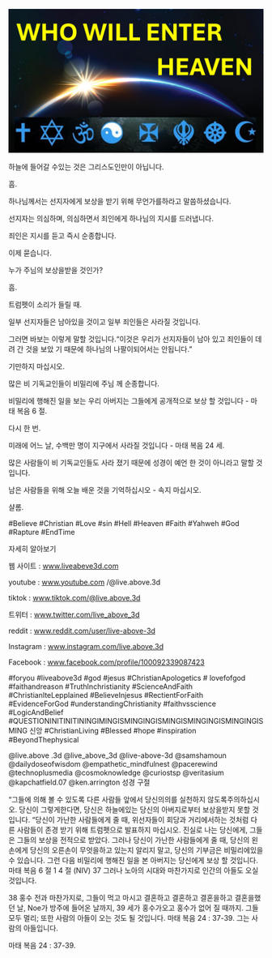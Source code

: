 ![Video cover image](../cover.jpg "cover photo")

하늘에 들어갈 수있는 것은 그리스도인만이 아닙니다.

흠.

하나님께서는 선지자에게 보상을 받기 위해 무언가를하라고 말씀하셨습니다.

선지자는 의심하며, 의심하면서 죄인에게 하나님의 지시를 드러냅니다.

죄인은 지시를 듣고 즉시 순종합니다.

이제 묻습니다.

누가 주님의 보상을받을 것인가?

흠.

트럼펫이 소리가 들릴 때.

일부 선지자들은 남아있을 것이고 일부 죄인들은 사라질 것입니다.

그러면 바보는 이렇게 말할 것입니다.“이것은 우리가 선지자들이 남아 있고 죄인들이 데려 간 것을 보았 기 때문에 하나님의 나팔이되어서는 안됩니다.”

기만하지 마십시오.

많은 비 기독교인들이 비밀리에 주님 께 순종합니다.

비밀리에 행해진 일을 보는 우리 아버지는 그들에게 공개적으로 보상 할 것입니다 - 마태 복음 6 절.

다시 한 번.

미래에 어느 날, 수백만 명이 지구에서 사라질 것입니다 - 마태 복음 24 세.

많은 사람들이 비 기독교인들도 사라 졌기 때문에 성경이 예언 한 것이 아니라고 말할 것입니다.

남은 사람들을 위해 오늘 배운 것을 기억하십시오 - 속지 마십시오.

샬롬.


#Believe #Christian #Love #sin #Hell #Heaven #Faith #Yahweh #God #Rapture #EndTime


자세히 알아보기

웹 사이트 : www.liveabeve3d.com

youtube : www.youtube.com /@live.above.3d

tiktok : www.tiktok.com/@live.above.3d

트위터 : www.twitter.com/live_above_3d

reddit : www.reddit.com/user/live-above-3d

Instagram : www.instagram.com/live.above.3d

Facebook : www.facebook.com/profile/100092339087423

#foryou #liveabove3d #god #jesus #ChristianApologetics # lovefofgod #faithandreason #TruthInchristianity #ScienceAndFaith #ChristianIteLepplained #BelieveInjesus #RectientForFaith #EvidenceForGod #understandingChristianity #faithvsscience #LogicAndBelief #QUESTIONINITINITININGIMINGISMINGINGISMINGISMINGINGISMINGINGISMING 신앙 #ChristianLiving #Blessed #hope #inspiration #BeyondThephysical

@live.above .3d @live_above_3d @live-above-3d @samshamoun @dailydoseofwisdom @empathetic_mindfulnest @pacerewind @technoplusmedia @cosmoknowledge @curiostsp @veritasium @kapchatfield.07 @ken.arrington   성경 구절


“그들에 의해 볼 수 있도록 다른 사람들 앞에서 당신의의를 실천하지 않도록주의하십시오. 당신이 그렇게한다면, 당신은 하늘에있는 당신의 아버지로부터 보상을받지 못할 것입니다.
“당신이 가난한 사람들에게 줄 때, 위선자들이 회당과 거리에서하는 것처럼 다른 사람들이 존경 받기 위해 트럼펫으로 발표하지 마십시오. 진실로 나는 당신에게, 그들은 그들의 보상을 전적으로 받았다. 그러나 당신이 가난한 사람들에게 줄 때, 당신의 왼손에게 당신의 오른손이 무엇을하고 있는지 알리지 말고, 당신의 기부금은 비밀리에있을 수 있습니다. 그런 다음 비밀리에 행해진 일을 본 아버지는 당신에게 보상 할 것입니다.
마태 복음 6 절 1  4 절 (NIV)
37 그러나 노아의 시대와 마찬가지로 인간의 아들도 오실 것입니다.

38 홍수 전과 마찬가지로, 그들이 먹고 마시고 결혼하고 결혼하고 결혼을하고 결혼을했던 날, Noe가 방주에 들어온 날까지,
39 세가 홍수가오고 홍수가 없어 질 때까지. 그들 모두 멀리; 또한 사람의 아들이 오는 것도 될 것입니다.
마태 복음 24 : 37-39. 그는 사람의 아들입니다.

마태 복음 24 : 37-39.
